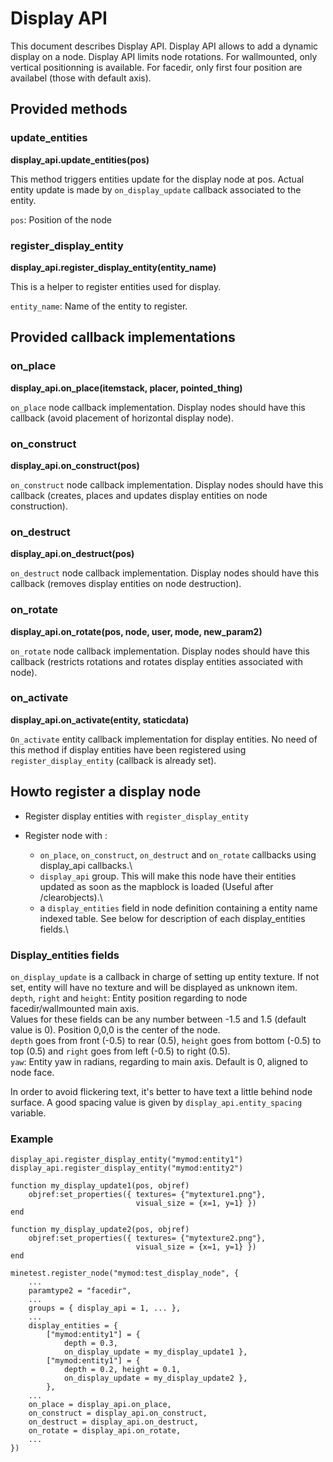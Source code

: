 # Display API
This document describes Display API. Display API allows to add a dynamic display on a node. Display API limits node rotations. For wallmounted, only vertical positionning is available. For facedir, only first four position are availabel (those with default axis).

## Provided methods
### update\_entities
**display\_api.update\_entities(pos)**

This method triggers entities update for the display node at pos. Actual entity update is made by `on_display_update` callback associated to the entity.

`pos`: Position of the node
### register\_display\_entity
**display\_api.register\_display\_entity(entity_name)**

This is a helper to register entities used for display.

`entity_name`: Name of the entity to register.
## Provided callback implementations
### on_place
**display\_api.on\_place(itemstack, placer, pointed\_thing)**

`on_place` node callback implementation. Display nodes should have this callback (avoid placement of horizontal display node).
### on_construct
**display\_api.on\_construct(pos)**

`on_construct` node callback implementation. Display nodes should have this callback (creates, places and updates display entities on node construction).
### on_destruct
**display\_api.on_destruct(pos)**

`on_destruct` node callback implementation. Display nodes should have this callback (removes display entities on node destruction).
### on_rotate
**display\_api.on\_rotate(pos, node, user, mode, new_param2)**

`on_rotate` node callback implementation. Display nodes should have this callback (restricts rotations and rotates display entities associated with node).
### on_activate
**display\_api.on_activate(entity, staticdata)**

`On_activate` entity callback implementation for display entities. No need of this method if display entities have been registered using `register_display_entity` (callback is already set).

## Howto register a display node
* Register display entities with `register_display_entity`

* Register node with :
  - `on_place`, `on_construct`, `on_destruct` and `on_rotate` callbacks using display_api callbacks.\
  - `display_api` group. This will make this node have their entities updated as soon as the mapblock is loaded (Useful after /clearobjects).\
  - a `display_entities` field in node definition containing a entity name indexed table. See below for description of each display_entities fields.\

### Display_entities fields
`on_display_update` is a callback in charge of setting up entity texture. If not set, entity will have no texture and will be displayed as unknown item.\
`depth`, `right` and `height`: Entity position regarding to node facedir/wallmounted main axis.\
Values for these fields can be any number between -1.5 and 1.5 (default value is 0). Position 0,0,0 is the center of the node.\
`depth` goes from front (-0.5) to rear (0.5), `height` goes from bottom (-0.5) to top (0.5) and `right` goes from left (-0.5) to right (0.5).\
`yaw`: Entity yaw in radians, regarding to main axis. Default is 0, aligned to node face.

In order to avoid flickering text, it's better to have text a little behind node surface. A good spacing value is given by `display_api.entity_spacing` variable.

### Example

	display_api.register_display_entity("mymod:entity1")
	display_api.register_display_entity("mymod:entity2")

	function my_display_update1(pos, objref)
		objref:set_properties({ textures= {"mytexture1.png"},
		                        visual_size = {x=1, y=1} })
	end

	function my_display_update2(pos, objref)
		objref:set_properties({ textures= {"mytexture2.png"},
		                        visual_size = {x=1, y=1} })
	end

	minetest.register_node("mymod:test_display_node", {
		...
		paramtype2 = "facedir",
		...
		groups = { display_api = 1, ... },
		...
		display_entities = {
			["mymod:entity1"] = {
				depth = 0.3,
				on_display_update = my_display_update1 },
			["mymod:entity1"] = {
				depth = 0.2, height = 0.1,
				on_display_update = my_display_update2 },
			},
		...
		on_place = display_api.on_place,
		on_construct = display_api.on_construct,
		on_destruct = display_api.on_destruct,
		on_rotate = display_api.on_rotate,
		...
	})
